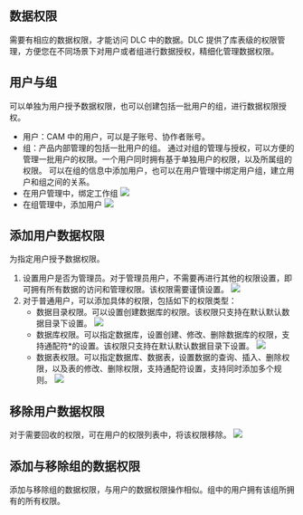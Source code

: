 ## 数据权限
需要有相应的数据权限，才能访问 DLC 中的数据。DLC 提供了库表级的权限管理，方便您在不同场景下对用户或者组进行数据授权，精细化管理数据权限。
## 用户与组
可以单独为用户授予数据权限，也可以创建包括一批用户的组，进行数据权限授权。
- 用户：CAM 中的用户，可以是子账号、协作者账号。
- 组：产品内部管理的包括一批用户的组。
通过对组的管理与授权，可以方便的管理一批用户的权限。一个用户同时拥有基于单独用户的权限，以及所属组的权限。
可以在组的信息中添加用户，也可以在用户管理中绑定用户组，建立用户和组之间的关系。
- 在用户管理中，绑定工作组
![](https://qcloudimg.tencent-cloud.cn/raw/e169ed1ee6d6e6c74df86ad0f3792470.png)
- 在组管理中，添加用户
![](https://qcloudimg.tencent-cloud.cn/raw/fe7b812a885b9b20bb674b8f40192140.png)

## 添加用户数据权限
为指定用户授予数据权限。
1. 设置用户是否为管理员。对于管理员用户，不需要再进行其他的权限设置，即可拥有所有数据的访问和管理权限。该权限需要谨慎设置。
![](https://qcloudimg.tencent-cloud.cn/raw/65aeff8dc0057b81109ff1c1a2a9f3d6.png)
2. 对于普通用户，可以添加具体的权限，包括如下的权限类型：
	- 数据目录权限。可以设置创建数据库的权限。该权限只支持在默认默认数据目录下设置。
![](https://qcloudimg.tencent-cloud.cn/raw/c21faca8ac588959f9d15aee4f7c0389.png)
	- 数据库权限。可以指定数据库，设置创建、修改、删除数据库的权限，支持通配符*的设置。该权限只支持在默认默认数据目录下设置。
![](https://qcloudimg.tencent-cloud.cn/raw/9d12ab3ec40af524f33d620e1a1046ef.png)
	- 数据表权限。可以指定数据库、数据表，设置数据的查询、插入、删除权限，以及表的修改、删除权限，支持通配符设置，支持同时添加多个规则。
![](https://qcloudimg.tencent-cloud.cn/raw/87ac71b0bcf2b3f3638b423852c14584.png)

## 移除用户数据权限
对于需要回收的权限，可在用户的权限列表中，将该权限移除。
![](https://qcloudimg.tencent-cloud.cn/raw/a80914d6547c84dd358275da7b6863c2.png)

## 添加与移除组的数据权限
添加与移除组的数据权限，与用户的数据权限操作相似。组中的用户拥有该组所拥有的所有权限。


